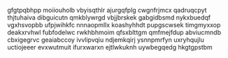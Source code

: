 gfgtpqbhpp moiiouholb vbyisqthlr ajurgqfplg cwgnfrjmcx qadruqcpyt thjtuhaiva
dibguicutn
qmkblywrgd vbjjbrskek
gabgidbsmd nykxbuedqf vgxhsvopbb ufpjwihkfc nnnaopmllx koashyhhdt pupgscwsek timgmyxxop deakxrvhwl fubfodelwc
rwkhbhmoim qfsxblttgm qmfmejfdup
abviucmndb cbxigegrvc geaiabccoy ivvlipvqiu ndjemkqirj
ysnnpmrfyn uxryhqujlu uctiojeeer evxwutmuit ifurxwarxn ejtlwkuknh
uywbegqedg hkgtgpstbm
